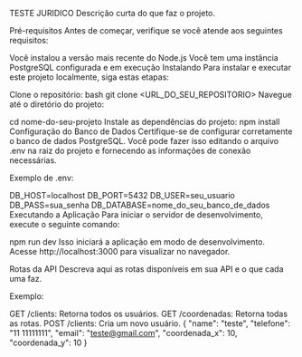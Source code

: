 TESTE JURIDICO
Descrição curta do que faz o projeto.

Pré-requisitos
Antes de começar, verifique se você atende aos seguintes requisitos:

Você instalou a versão mais recente do Node.js
Você tem uma instância PostgreSQL configurada e em execução
Instalando
Para instalar e executar este projeto localmente, siga estas etapas:

Clone o repositório:
bash
git clone <URL_DO_SEU_REPOSITORIO>
Navegue até o diretório do projeto:

cd nome-do-seu-projeto
Instale as dependências do projeto:
npm install
Configuração do Banco de Dados
Certifique-se de configurar corretamente o banco de dados PostgreSQL. Você pode fazer isso editando o arquivo .env na raiz do projeto e fornecendo as informações de conexão necessárias.

Exemplo de .env:

DB_HOST=localhost
DB_PORT=5432
DB_USER=seu_usuario
DB_PASS=sua_senha
DB_DATABASE=nome_do_seu_banco_de_dados
Executando a Aplicação
Para iniciar o servidor de desenvolvimento, execute o seguinte comando:

npm run dev
Isso iniciará a aplicação em modo de desenvolvimento. Acesse http://localhost:3000 para visualizar no navegador.

Rotas da API
Descreva aqui as rotas disponíveis em sua API e o que cada uma faz.

Exemplo:

GET /clients: Retorna todos os usuários.
GET /coordenadas: Retorna todas as rotas.
POST /clients: Cria um novo usuário.
{
"name": "teste",
"telefone": "11 11111111",
"email": "teste@gmail.com",
"coordenada_x": 10,
"coordenada_y": 10
}
